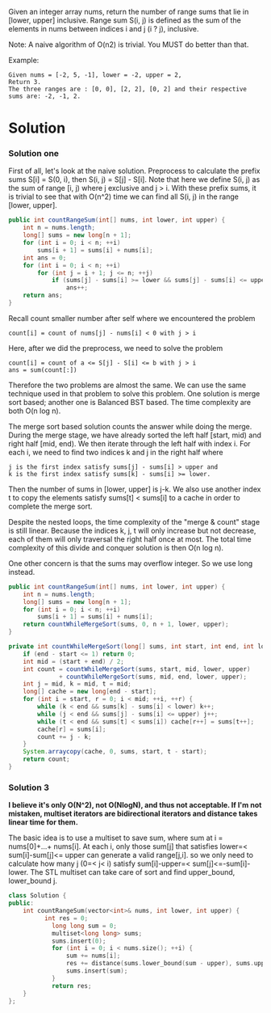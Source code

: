 Given an integer array nums, return the number of range sums that lie in [lower, upper] inclusive.
Range sum S(i, j) is defined as the sum of the elements in nums between indices i and j (i ? j), inclusive.

Note:
A naive algorithm of O(n2) is trivial. You MUST do better than that.

Example:
```
Given nums = [-2, 5, -1], lower = -2, upper = 2,
Return 3.
The three ranges are : [0, 0], [2, 2], [0, 2] and their respective sums are: -2, -1, 2.
```

# Solution

### Solution one

First of all, let's look at the naive solution. Preprocess to calculate the prefix sums S[i] = S(0, i), then S(i, j) = S[j] - S[i]. Note that here we define S(i, j) as the sum of range [i, j) where j exclusive and j > i. With these prefix sums, it is trivial to see that with O(n^2) time we can find all S(i, j) in the range [lower, upper].

```java
public int countRangeSum(int[] nums, int lower, int upper) {
    int n = nums.length;
    long[] sums = new long[n + 1];
    for (int i = 0; i < n; ++i)
        sums[i + 1] = sums[i] + nums[i];
    int ans = 0;
    for (int i = 0; i < n; ++i)
        for (int j = i + 1; j <= n; ++j)
            if (sums[j] - sums[i] >= lower && sums[j] - sums[i] <= upper)
                ans++;
    return ans;
}
```

Recall count smaller number after self where we encountered the problem

```
count[i] = count of nums[j] - nums[i] < 0 with j > i
```

Here, after we did the preprocess, we need to solve the problem

```
count[i] = count of a <= S[j] - S[i] <= b with j > i
ans = sum(count[:])
```

Therefore the two problems are almost the same. We can use the same technique used in that problem to solve this problem. One solution is merge sort based; another one is Balanced BST based. The time complexity are both O(n log n).

The merge sort based solution counts the answer while doing the merge. During the merge stage, we have already sorted the left half [start, mid) and right half [mid, end). We then iterate through the left half with index i. For each i, we need to find two indices k and j in the right half where

```
j is the first index satisfy sums[j] - sums[i] > upper and
k is the first index satisfy sums[k] - sums[i] >= lower.
```

Then the number of sums in [lower, upper] is j-k. We also use another index t to copy the elements satisfy sums[t] < sums[i] to a cache in order to complete the merge sort.

Despite the nested loops, the time complexity of the "merge & count" stage is still linear. Because the indices k, j, t will only increase but not decrease, each of them will only traversal the right half once at most. The total time complexity of this divide and conquer solution is then O(n log n).

One other concern is that the sums may overflow integer. So we use long instead.

```java
public int countRangeSum(int[] nums, int lower, int upper) {
    int n = nums.length;
    long[] sums = new long[n + 1];
    for (int i = 0; i < n; ++i)
        sums[i + 1] = sums[i] + nums[i];
    return countWhileMergeSort(sums, 0, n + 1, lower, upper);
}

private int countWhileMergeSort(long[] sums, int start, int end, int lower, int upper) {
    if (end - start <= 1) return 0;
    int mid = (start + end) / 2;
    int count = countWhileMergeSort(sums, start, mid, lower, upper) 
              + countWhileMergeSort(sums, mid, end, lower, upper);
    int j = mid, k = mid, t = mid;
    long[] cache = new long[end - start];
    for (int i = start, r = 0; i < mid; ++i, ++r) {
        while (k < end && sums[k] - sums[i] < lower) k++;
        while (j < end && sums[j] - sums[i] <= upper) j++;
        while (t < end && sums[t] < sums[i]) cache[r++] = sums[t++];
        cache[r] = sums[i];
        count += j - k;
    }
    System.arraycopy(cache, 0, sums, start, t - start);
    return count;
}
```

### Solution 3

__I believe it's only O(N^2), not O(NlogN), and thus not acceptable. If I'm not mistaken, multiset iterators are bidirectional iterators and distance takes linear time for them.__

The basic idea is to use a multiset to save sum, where sum at i = nums[0]+...+ nums[i]. At each i, only those sum[j] that satisfies lower=< sum[i]-sum[j]<= upper can generate a valid range[j,i]. so we only need to calculate how many j (0=< j< i) satisfy sum[i]-upper=< sum[j]<=-sum[i]-lower. The STL multiset can take care of sort and find upper_bound, lower_bound j. 

```cpp
class Solution {
public:
    int countRangeSum(vector<int>& nums, int lower, int upper) {
          int res = 0;
            long long sum = 0;
            multiset<long long> sums;
            sums.insert(0);
            for (int i = 0; i < nums.size(); ++i) {
                sum += nums[i];
                res += distance(sums.lower_bound(sum - upper), sums.upper_bound(sum - lower));
                sums.insert(sum);
            }
            return res;
    }
};
```
